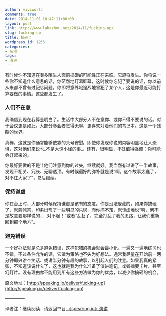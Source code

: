 ```yaml
---
author: viviworld
comments: true
date: 2014-11-01 10:47:11+00:00
layout: post
link: http://www.labazhou.net/2014/11/fucking-up/
slug: fucking-up
title: 搞砸了
wordpress_id: 1233
categories:
- 杂项
tags:
- 演讲
---
```


有时候你不知道在很多陌生人面前搞砸的可能性正在来临。它即将发生。你将说一些你不知道什么意思的话，你茫然地盯着屏幕，这时候你忘记了要说的话，你以前从来都不曾有过记忆问题。你即将意外地强烈地冒犯了某个人，这是你最近可能打算要做的事情。这些都发生了。


### 人们不在意


我确信到现在我算是明白了。生活中大部分人不在意你、或你不得不要说的话。对于会议更是如此。大部分参会者觉得无聊，更喜欢对着他们的笔记本。这是一个残酷的世界。

真棒，这就是你通常能够依靠的头号安慰。即使你发现你说的内容明显地让人恐惧，这对他们来说也_不是大惊小怪的事_。还有，很明显，不过值得强调：你可能会好起来的。

你最好要做的不是让他们注意到你的过失，继续就好。我当然有过讲了一半故事，发现不相关、冗长、无聊透顶。有时候最好的弥补就是说“啊，这个故事太蠢了，对不住大家了”，然后继续。


### 保持谦虚


你在台上时，大部分时候保持谦虚是该有的态度。你是没法躲藏的，如果你搞砸了，就要诚实。如果出现了一些明显的失误，而你搞不定，就谦虚地说“啊，我不是故意要那样说的……对不起！”或者“乱扯了，完全打乱了我的思路，让我们重新回到那个地方”。


### 避免错误


一个好办法就是总是避免错误，这样犯错的机会就会最小化。一遍又一遍地练习也不错，不过条件允许的话，它做为策略也不失为好想法。通常我尽量在开始前一两分钟即兴讲个笑话、或讲半分钟有趣的故事，以引起人们的注意。如果我真的紧张，不知道该说什么了，这也就是我为什么准备了演讲笔记，或者摘要卡片、甚至幻灯片。没有理由你不能用到所有这些方法做为你的优势，以减少你搞砸的机会。

原文地址：[http://speaking.io/deliver/fucking-up](http://speaking.io/deliver/fucking-up)

————–

译者注：继续阅读，请返回书目,[《speaking.io》演讲](http://www.labazhou.net/speaking/)
